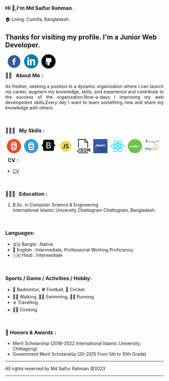 ### Hi 👋,I'm Md Saifur Rahman .
🏠   Living: Cumilla, Bangladesh.
## Thanks for visiting my profile. I'm a Junior Web Developer.
<!-- Contact me section starts here  -->
[<img align="left" alt="facebook" title="facebook" width="45" hspace="5" src="./images/facebook.svg" />][facebook]
[<img align="left" alt="linkedin" title="linkedin" width="45" hspace="5" src="./images/linkedin.svg" />][linkedin]
[<img align="left" alt="github" title="github playlist" width="45" hspace="5" src="./images/github.svg" />][github]
<br />
<br />
<!-- Contact me section ends here  -->
<!-- about-me section starts here  -->
### 👨‍🏫 &nbsp; About Me :

<p align="justify">
As fresher, seeking a position in a dynamic organization where I can launch my career, augment my knowledge, skills, and experience and contribute to the success of the organization.Now-a-days I improving my web development skills.Every day I want to learn something new and share my knowledge with others.
</p>

<br />

<!-- about-me section ends here  -->
<!-- web related skills section starts here  -->
### 👨🏽‍💻 &nbsp; My Skills :
<img align="left" alt="html5" title="html playlist" width="45" hspace="5" src="./images/html5.svg" />
<img align="left" alt="css3" title="css playlist" width="45" hspace="5" src="./images/css3.svg" />
<img align="left" alt="bootstrap" title="bootstrap playlist" width="45" hspace="5" src="./images/bootstrap.svg" />
<img align="left" alt="javascript" title="javascript playlist" width="45" hspace="5" src="./images/js.svg" />
<img align="left" alt="json" title="json playlist" width="45" hspace="5" src="./images/json.svg" />
<img align="left" alt="jquery" title="jquery playlist" width="45" hspace="5" src="./images/jquery.svg" />
<img align="left" alt="react" title="react playlist" width="45" hspace="5" src="./images/react.svg" />
<img align="left" alt="node and express" title="node and express playlist" width="45" hspace="5" src="./images/node.svg" />
<img align="left" alt="mongodb" title="mongodb playlist" width="45" hspace="5" src="./images/mongodb.svg" />
<img align="left" alt="mysql" title="mysql playlist" width="45" hspace="5" src="./images/mysql.svg" />
<!-- web related skills section ends here  -->
<br />
<!-- work experience section ends here  -->
<!-- education section starts here  -->

<br />

### &nbsp; CV : 
- [CV](https://drive.google.com/file/d/18cpYRrtR7R5Atu0aZ8XN7hBuk7o40pdy/view?usp=drive_link)

<br/>

### 👨🏻‍🎓 &nbsp; Education :

1. B.Sc. in Computer Science & Engineering  
   International Islamic University Chattogram
   Chattogram, Bangladesh.

<br />

### Languages:

- 🇧🇩 Bangla : Native
- 🏴󠁧󠁢󠁥󠁮󠁧󠁿 English : Intermediate, Professional Working Proficiency.
- 🇮🇳 Hindi : Intermediate

<br />

<!-- my languages section ends here  -->

<!-- my sports and game section starts here  -->

### Sports / Game / Activities / Hobby:

- 🏸 Badminton, ⚽ Football, 🏏 Cricket 
- 🚶‍♂️ Walking, 🏊‍♂️ Swimming, 🏃‍♂️ Running 
- ✈️ Travelling
- 👨‍🍳 Cooking

<br />

<!-- my sports and games section ends here  -->

<!-- Honors & awards section starts here  -->

### 🏅 Honors & Awards :

- Merit Scholarship (2018-2022 International Islamic University, Chittagong)
- Government Merit Scholarship (20-2015 From 5th to 10th Grade)

---

All rights reserved by Md Saifur Rahman @2023

---

<!-- my achievement section ends here  -->

<!-- Links section starts here -->

[facebook]: https://www.facebook.com/msrs.2hin/
[linkedin]: https://www.linkedin.com/in/msrs2hin/
[github]: https://github.com/saifur-rahman98

<!-- education section ends here  -->
<!---
saifur-rahman98/saifur-rahman98 is a ✨ special ✨ repository because its `README.md` (this file) appears on your GitHub profile.
You can click the Preview link to take a look at your changes.
--->
